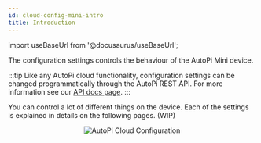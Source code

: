 ```yaml
---
id: cloud-config-mini-intro
title: Introduction
---
```


import useBaseUrl from '@docusaurus/useBaseUrl';


The configuration settings controls the behaviour of the AutoPi Mini device.

:::tip
Like any AutoPi cloud functionality, configuration settings can be changed programmatically through the AutoPi REST API. For more information see our [API docs page](https://api.autopi.io/).
:::

You can control a lot of different things on the device. Each of the settings is explained in details on the following pages. (WIP)

<p align="center">
  <img src={useBaseUrl('/img/cloud/configuration_mini.png')} alt="AutoPi Cloud Configuration"/>
</p>
